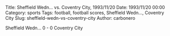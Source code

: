 Title: Sheffield Wedn… vs. Coventry City, 1993/11/20
Date: 1993/11/20 00:00
Category: sports
Tags: football, football scores, Sheffield Wedn…, Coventry City
Slug: sheffield-wedn-vs-coventry-city
Author: carbonero


Sheffield Wedn… 0 - 0 Coventry City
